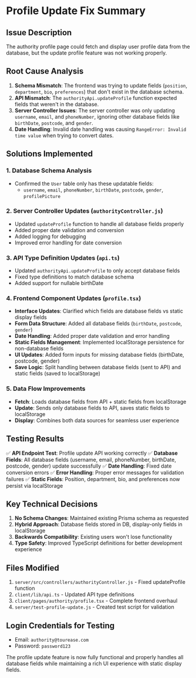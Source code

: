 # Profile Update Fix Summary

## Issue Description
The authority profile page could fetch and display user profile data from the database, but the update profile feature was not working properly.

## Root Cause Analysis
1. **Schema Mismatch**: The frontend was trying to update fields (`position`, `department`, `bio`, `preferences`) that don't exist in the database schema.
2. **API Mismatch**: The `authorityApi.updateProfile` function expected fields that weren't in the database.
3. **Server Controller Issues**: The server controller was only updating `username`, `email`, and `phoneNumber`, ignoring other database fields like `birthDate`, `postcode`, and `gender`.
4. **Date Handling**: Invalid date handling was causing `RangeError: Invalid time value` when trying to convert dates.

## Solutions Implemented

### 1. Database Schema Analysis
- Confirmed the `User` table only has these updatable fields:
  - `username`, `email`, `phoneNumber`, `birthDate`, `postcode`, `gender`, `profilePicture`

### 2. Server Controller Updates (`authorityController.js`)
- Updated `updateProfile` function to handle all database fields properly
- Added proper date validation and conversion
- Added logging for debugging
- Improved error handling for date conversion

### 3. API Type Definition Updates (`api.ts`)
- Updated `authorityApi.updateProfile` to only accept database fields
- Fixed type definitions to match database schema
- Added support for nullable birthDate

### 4. Frontend Component Updates (`profile.tsx`)
- **Interface Updates**: Clarified which fields are database fields vs static display fields
- **Form Data Structure**: Added all database fields (`birthDate`, `postcode`, `gender`)
- **Date Handling**: Added proper date validation and error handling
- **Static Fields Management**: Implemented localStorage persistence for non-database fields
- **UI Updates**: Added form inputs for missing database fields (birthDate, postcode, gender)
- **Save Logic**: Split handling between database fields (sent to API) and static fields (saved to localStorage)

### 5. Data Flow Improvements
- **Fetch**: Loads database fields from API + static fields from localStorage
- **Update**: Sends only database fields to API, saves static fields to localStorage
- **Display**: Combines both data sources for seamless user experience

## Testing Results
✅ **API Endpoint Test**: Profile update API working correctly
✅ **Database Fields**: All database fields (username, email, phoneNumber, birthDate, postcode, gender) update successfully
✅ **Date Handling**: Fixed date conversion errors
✅ **Error Handling**: Proper error messages for validation failures
✅ **Static Fields**: Position, department, bio, and preferences now persist via localStorage

## Key Technical Decisions
1. **No Schema Changes**: Maintained existing Prisma schema as requested
2. **Hybrid Approach**: Database fields stored in DB, display-only fields in localStorage
3. **Backwards Compatibility**: Existing users won't lose functionality
4. **Type Safety**: Improved TypeScript definitions for better development experience

## Files Modified
1. `server/src/controllers/authorityController.js` - Fixed updateProfile function
2. `client/lib/api.ts` - Updated API type definitions
3. `client/pages/authority/profile.tsx` - Complete frontend overhaul
4. `server/test-profile-update.js` - Created test script for validation

## Login Credentials for Testing
- Email: `authority@tourease.com`
- Password: `password123`

The profile update feature is now fully functional and properly handles all database fields while maintaining a rich UI experience with static display fields.
